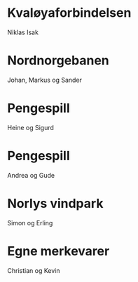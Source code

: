 # Kvaløyaforbindelsen
Niklas Isak

# Nordnorgebanen
Johan, Markus og Sander

# Pengespill
Heine og Sigurd

# Pengespill
Andrea og Gude

# Norlys vindpark
Simon og Erling

# Egne merkevarer
Christian og Kevin
